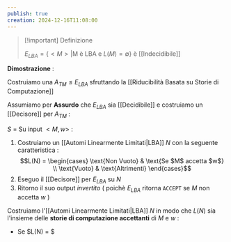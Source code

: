 ```yaml
---
publish: true
creation: 2024-12-16T11:08:00
---
```

>[!important] Definizione
>
>$E_{LBA}=\{<M>|\text{M è LBA e } L(M)=\emptyset \}$ è [[Indecidibile]]

**Dimostrazione** : 

Costruiamo una $A_{TM} \leq E_{LBA}$ sfruttando la [[Riducibilità Basata su Storie di Computazione]]

Assumiamo per **Assurdo** che $E_{LBA}$ sia [[Decidibile]] e costruiamo un [[Decisore]] per $A_{TM}$ :

$S$ = Su input $<M,w>$ :
1. Costruiamo un [[Automi Linearmente Limitati|LBA]] $N$ con la seguente caratteristica : 
$$L(N) = \begin{cases}
\text{Non Vuoto} & \text{Se $M$ accetta $w$} \\ \text{Vuoto} & \text{Altrimenti}
\end{cases}$$
2. Eseguo il [[Decisore]] per $E_{LBA}$ su $N$
3. Ritorno il suo output *invertito* ( poichè $E_{LBA}$ ritorna `ACCEPT` se $M$ non accetta $w$ )

Costruiamo l'[[Automi Linearmente Limitati|LBA]] $N$ in modo che $L(N)$ sia l'insieme delle **storie di computazione accettanti** di $M$ e $w$ : 
+ Se $L(N) = $